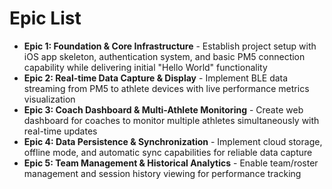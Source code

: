 # Epic List

- **Epic 1: Foundation & Core Infrastructure** - Establish project setup with iOS app skeleton, authentication system, and basic PM5 connection capability while delivering initial "Hello World" functionality
- **Epic 2: Real-time Data Capture & Display** - Implement BLE data streaming from PM5 to athlete devices with live performance metrics visualization
- **Epic 3: Coach Dashboard & Multi-Athlete Monitoring** - Create web dashboard for coaches to monitor multiple athletes simultaneously with real-time updates
- **Epic 4: Data Persistence & Synchronization** - Implement cloud storage, offline mode, and automatic sync capabilities for reliable data capture
- **Epic 5: Team Management & Historical Analytics** - Enable team/roster management and session history viewing for performance tracking
